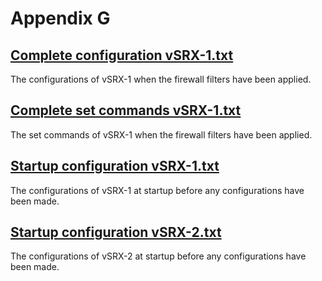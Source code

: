 # Appendix G
## [Complete configuration vSRX-1.txt](https://github.com/Helweg/Project-Network-2nd-Semester/blob/master/Appendix%20G/Complete%20configuration%20vSRX-1.txt)
The configurations of vSRX-1 when the firewall filters have been applied.
## [Complete set commands vSRX-1.txt](https://github.com/Helweg/Project-Network-2nd-Semester/blob/master/Appendix%20G/Complete%20set%20commands%20vSRX-1.txt)
The set commands of vSRX-1 when the firewall filters have been applied.
## [Startup configuration vSRX-1.txt](https://github.com/Helweg/Project-Network-2nd-Semester/blob/master/Appendix%20G/Startup%20configuration%20vSRX-1.txt)
The configurations of vSRX-1 at startup before any configurations have been made.
## [Startup configuration vSRX-2.txt](https://github.com/Helweg/Project-Network-2nd-Semester/blob/master/Appendix%20G/Startup%20configuration%20vSRX-2.txt)
The configurations of vSRX-2 at startup before any configurations have been made.
